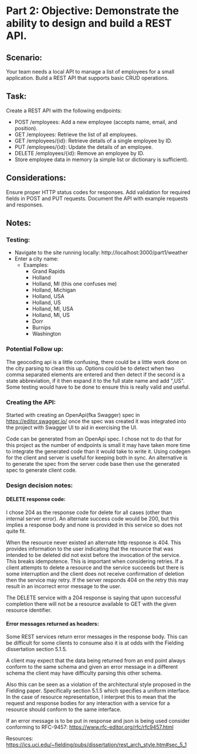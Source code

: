 # Part 2: Objective: Demonstrate the ability to design and build a REST API.
## Scenario:
Your team needs a local API to manage a list of employees for a small application. Build a REST API that supports basic CRUD operations.

## Task:
Create a REST API with the following endpoints: 
* POST /employees: Add a new employee (accepts name, email, and position). 
* GET /employees: Retrieve the list of all employees. 
* GET /employees/{id}: Retrieve details of a single employee by ID. 
* PUT /employees/{id}: Update the details of an employee. 
* DELETE /employees/{id}: Remove an employee by ID. 
* Store employee data in memory (a simple list or dictionary is sufficient).

## Considerations:
Ensure proper HTTP status codes for responses. Add validation for required fields in POST and PUT requests. Document the API with example requests and responses.


## Notes:

### Testing:

* Navigate to the site running locally: http://localhost:3000/part1/weather
* Enter a city name:
  * Examples:
    * Grand Rapids
    * Holland
    * Holland, MI (this one confuses me)
    * Holland, Michigan
    * Holland, USA
    * Holland, US
    * Holland, MI, USA
    * Holland, MI, US
    * Dorr
    * Burnips
    * Washington

### Potential Follow up:

The geocoding api is a little confusing, there could be a little work done on the city parsing to clean this up. Options could be to detect when two comma separated elements are entered and then detect if the second is a state abbreviation, if it then expand it to the full state name and add ",US".  Some testing would have to be done to ensure this is really valid and useful.


### Creating the API:
Started with creating an OpenApi(fka Swagger) spec in https://editor.swagger.io/ once the spec was created it was integrated into the project with Swagger UI to aid in exercising the UI.

Code can be generated from an OpenApi spec. I chose not to do that for this project as the number of endpoints is small it may have taken more time to integrate the generated code than it would take to write it. Using codegen for the client and server is useful for keeping both in sync. An alternative is to generate the spec from the server code base then use the generated spec to generate client code.


### Design decision notes:
#### DELETE response code:
I chose 204 as the response code for delete for all cases (other than internal server error). An alternate success code would be 200, but this implies a response body and none is provided in this service so does not quite fit. 

When the resource never existed an alternate http response is 404. This provides information to the user indicating that the resource that was intended to be deleted did not exist before the invocation of the service. This breaks idempotence. This is important when considering retries. If a client attempts to delete a resource and the service succeeds but there is some interruption and the client does not receive confirmation of deletion then the service may retry. If the server responds 404 on the retry this may result in an incorrect error message to the user. 

The DELETE service with a 204 response is saying that upon successful completion there will not be a resource available to GET with the given resource identifier.

#### Error messages returned as headers:
Some REST services return error messages in the response body. This can be difficult for some clients to consume also it is at odds with the Fielding dissertation section 5.1.5. 

A client may expect that the data being returned from an end point always conform to the same schema and given an error message in a different schema the client may have difficulty parsing this other schema.  

Also this can be seen as a violation of the architectural style proposed in the Fielding paper. Specifically section 5.1.5 which specifies a uniform interface. In the case of resource representation, I interpret this to mean that the request and response bodies for any interaction with a service for a resource should conform to the same interface. 

If an error message is to be put in response and json is being used consider conforming to RFC-9457: https://www.rfc-editor.org/rfc/rfc9457.html


Resources: https://ics.uci.edu/~fielding/pubs/dissertation/rest_arch_style.htm#sec_5_1


